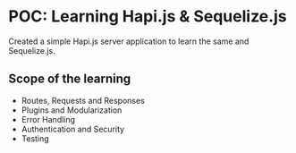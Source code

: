 # POC: Learning Hapi.js & Sequelize.js
Created a simple Hapi.js server application to learn the same and Sequelize.js.

## Scope of the learning
- Routes, Requests and Responses
- Plugins and Modularization
- Error Handling
- Authentication and Security
- Testing